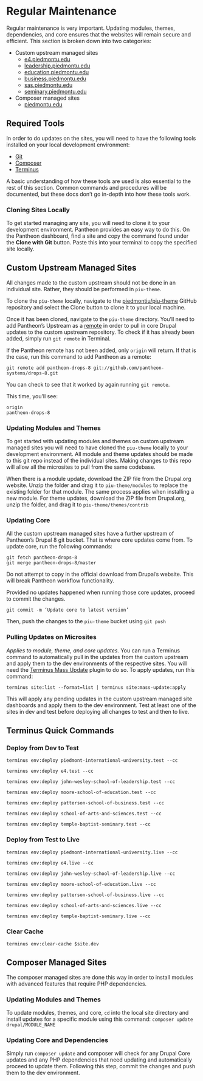 # Regular Maintenance
Regular maintenance is very important. Updating modules, themes, dependencies, and core ensures that the websites will remain secure and efficient. This section is broken down into two categories:
- Custom upstream managed sites
	- [e4.piedmontu.edu](https://e4.piedmontu.edu)
	- [leadership.piedmontu.edu](https://leadership.piedmontu.edu)
	- [education.piedmontu.edu](https://education.piedmontu.edu)
	- [business.piedmontu.edu](https://business.piedmontu.edu)
	- [sas.piedmontu.edu](https://sas.piedmontu.edu)
	- [seminary.piedmontu.edu](https://seminary.piedmontu.edu)
- Composer managed sites
	- [piedmontu.edu](https://piedmontu.edu)

## Required Tools
In order to do updates on the sites, you will need to have the following tools installed on your local development environment:
- [Git](https://git-scm.com/)
- [Composer](https://getcomposer.org/)
- [Terminus](https://pantheon.io/docs/terminus/install)

A basic understanding of how these tools are used is also essential to the rest of this section. Common commands and procedures will be documented, but these docs don’t go in-depth into how these tools work.

### Cloning Sites Locally
To get started managing any site, you will need to clone it to your development environment. Pantheon provides an easy way to do this. On the Pantheon dashboard, find a site and copy the command found under the **Clone with Git** button. Paste this into your terminal to copy the specified site locally.

## Custom Upstream Managed Sites
All changes made to the custom upstream should not be done in an individual site. Rather, they should be performed in `piu-theme`.

To clone the `piu-theme` locally, navigate to the [piedmontiu/piu-theme](https://github.com/piedmontiu/piu-theme) GitHub repository and select the Clone button to clone it to your local machine.

Once it has been cloned, navigate to the `piu-theme` directory. You’ll need to add Pantheon’s Upstream as a [remote](https://git-scm.com/docs/git-remote) in order to pull in core Drupal updates to the custom upstream repository. To check if it has already been added, simply run `git remote` in Terminal.

If the Pantheon remote has not been added, only `origin` will return. If that is the case, run this command to add Pantheon as a remote:

```
git remote add pantheon-drops-8 git://github.com/pantheon-systems/drops-8.git
```

You can check to see that it worked by again running `git remote`.

This time, you’ll see:
```
origin
pantheon-drops-8
```

### Updating Modules and Themes
To get started with updating modules and themes on custom upstream managed sites you will need to have cloned the `piu-theme`  locally to your development environment. All module and theme updates should be made to this git repo instead of the individual sites. Making changes to this repo will allow all the microsites to pull from the same codebase.

When there is a module update, download the ZIP file from the Drupal.org website. Unzip the folder and drag it to `piu-theme/modules` to replace the existing folder for that module. The same process applies when installing a new module. For theme updates, download the ZIP file from Drupal.org, unzip the folder, and drag it to `piu-theme/themes/contrib`

### Updating Core
All the custom upstream managed sites have a further upstream of Pantheon’s Drupal 8 git bucket. That is where core updates come from. To update core, run the following commands:
```
git fetch pantheon-drops-8
git merge pantheon-drops-8/master
```
Do not attempt to copy in the official download from Drupal’s website. This will break Pantheon workflow functionality.

Provided no updates happened when running those core updates, proceed to commit the changes.
```
git commit -m ‘Update core to latest version’
```
Then, push the changes to the `piu-theme` bucket using `git push`

### Pulling Updates on Microsites
*Applies to module, theme, and core updates.*
You can run a Terminus command to automatically pull in the updates from the custom upstream and apply them to the dev environments of the respective sites. You will need the [Terminus Mass Update](https://github.com/pantheon-systems/terminus-mass-update) plugin to do so. To apply updates, run this command:
```
terminus site:list --format=list | terminus site:mass-update:apply
```
This will apply any pending updates in the custom upstream managed site dashboards and apply them to the dev environment. Test at least one of the sites in dev and test before deploying all changes to test and then to live.
## Terminus Quick Commands
### Deploy from Dev to Test
```
terminus env:deploy piedmont-international-university.test --cc
```
```
terminus env:deploy e4.test --cc
```
```
terminus env:deploy john-wesley-school-of-leadership.test --cc
```
```
terminus env:deploy moore-school-of-education.test --cc
```
```
terminus env:deploy patterson-school-of-business.test --cc
```
```
terminus env:deploy school-of-arts-and-sciences.test --cc
```
```
terminus env:deploy temple-baptist-seminary.test --cc
```

### Deploy from Test to Live
```
terminus env:deploy piedmont-international-university.live --cc
```
```
terminus env:deploy e4.live --cc
```
```
terminus env:deploy john-wesley-school-of-leadership.live --cc
```
```
terminus env:deploy moore-school-of-education.live --cc
```
```
terminus env:deploy patterson-school-of-business.live --cc
```
```
terminus env:deploy school-of-arts-and-sciences.live --cc
```
```
terminus env:deploy temple-baptist-seminary.live --cc
```
### Clear Cache
```
terminus env:clear-cache $site.dev
```

## Composer Managed Sites
The composer managed sites are done this way in order to install modules with advanced features that require PHP dependencies.

### Updating Modules and Themes
To update modules, themes, and core, `cd` into the local site directory and install updates for a specific module using this command: `composer update drupal/MODULE_NAME`

### Updating Core and Dependencies
Simply run `composer update` and composer will check for any Drupal Core updates and any PHP dependencies that need updating and automatically proceed to update them. Following this step, commit the changes and push them to the dev environment.